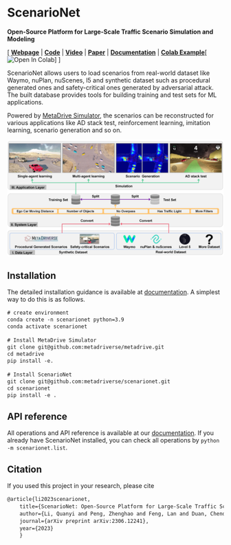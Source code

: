 # ScenarioNet

**Open-Source Platform for Large-Scale Traffic Scenario Simulation and Modeling**

[
[**Webpage**](https://metadriverse.github.io/scenarionet/) |
[**Code**](https://github.com/metadriverse/scenarionet) |
[**Video**](https://youtu.be/3bOqswXP6OA) |
[**Paper**](http://arxiv.org/abs/2306.12241) |
[**Documentation**](https://scenarionet.readthedocs.io/en/latest/) |
[**Colab Example**](https://colab.research.google.com/github/metadriverse/scenarionet/blob/main/tutorial/simulation.ipynb)[![Open In Colab](https://colab.research.google.com/assets/colab-badge.svg)]
]

ScenarioNet allows users to load scenarios from real-world dataset like Waymo, nuPlan, nuScenes, l5 and synthetic
dataset such as procedural generated ones and safety-critical ones generated by adversarial attack.
The built database provides tools for building training and test sets for ML applications.

Powered by [MetaDrive Simulator](https://github.com/metadriverse/metadrive), the scenarios can be reconstructed for
various applications like AD stack test, reinforcement learning, imitation learning, scenario generation and so on.

![system](docs/asset/system_01.png)

## Installation

The detailed installation guidance is available
at [documentation](https://scenarionet.readthedocs.io/en/latest/install.html).
A simplest way to do this is as follows.

```
# create environment
conda create -n scenarionet python=3.9
conda activate scenarionet

# Install MetaDrive Simulator
git clone git@github.com:metadriverse/metadrive.git
cd metadrive
pip install -e.

# Install ScenarioNet
git clone git@github.com:metadriverse/scenarionet.git
cd scenarionet
pip install -e .
```

## API reference

All operations and API reference is available at
our [documentation](https://scenarionet.readthedocs.io/en/latest/operations.html).
If you already have ScenarioNet installed, you can check all operations by `python -m scenarionet.list`.

## Citation

If you used this project in your research, please cite

```latex
@article{li2023scenarionet,
    title={ScenarioNet: Open-Source Platform for Large-Scale Traffic Scenario Simulation and Modeling},
    author={Li, Quanyi and Peng, Zhenghao and Feng, Lan and Duan, Chenda and Mo, Wenjie and Zhou, Bolei and others},
    journal={arXiv preprint arXiv:2306.12241},
    year={2023}
    }
```
